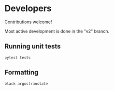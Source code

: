 # Developers
Contributions welcome!

Most active development is done in the "v2" branch.

## Running unit tests
```
pytest tests
```

## Formatting
```
black argostranslate
```

